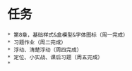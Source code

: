 # 任务
    * 第8章，基础样式&盒模型&字体图标（周一完成）
    * 习题作业（周二完成）
    * 浮动、清楚浮动（周四完成）
    * 定位、小实战、课后习题（周五完成）
    * 